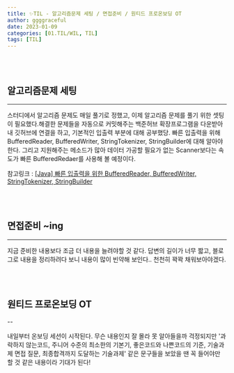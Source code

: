 ```yaml
---
title: ✨TIL - 알고리즘문제 세팅 / 면접준비 / 원티드 프로온보딩 OT
author: ggggraceful
date: 2023-01-09
categories: [01.TIL/WIL, TIL]
tags: [TIL]
---
```


<br/>
<br/>

## 알고리즘문제 세팅

---

스터디에서 알고리즘 문제도 매일 풀기로 정했고, 이제 알고리즘 문제를 풀기 위한 셋팅이 필요했다.해결한 문제들을 자동으로 커밋해주는 백준허브 확장프로그램을 다운받아 내 깃허브에 연결을 하고, 기본적인 입출력 부분에 대해 공부했당. 빠른 입출력을 위해 BufferedReader, BufferedWriter, StringTokenizer, StringBuilder에 대해 알아야 한다. 그리고 지원해주는 메소드가 많아 데이터 가공할 필요가 없는 Scanner보다는 속도가 빠른 BufferedRedaer를 사용해 볼 예정이다.  

참고링크 : [[Java] 빠른 입출력을 위한 BufferedReader, BufferedWriter, StringTokenizer, StringBuilder](https://rlakuku-program.tistory.com/33)

<br/>
<br/>

## 면접준비 ~ing

---

지금 준비한 내용보다 조금 더 내용을 늘려야할 것 같다. 답변의 길이가 너무 짧고, 블로그로 내용을 정리하려다 보니 내용이 많이 빈약해 보인다.. 천천히 꽉꽉 채워보아야겠다. 

<br/>
<br/>


## 원티드 프로온보딩 OT

--

내일부터 온보딩 세션이 시작된다. 무슨 내용인지 잘 몰라 못 알아들을까 걱정되지만 '과락하지 않는코드, 주니어 수준의 최소한의 기본기, 좋은코드와 나쁜코드의 기준, 기술과제 면접 질문, 최종합격까지 도달하는 기술과제' 같은 문구들을 보았을 땐 꼭 들어야만 할 것 같은 내용이라 기대가 된다!

<br/>
<br/>
